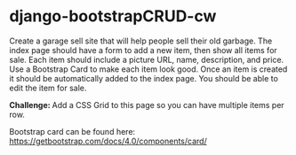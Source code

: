 # django-bootstrapCRUD-cw

Create a garage sell site that will help people sell their old garbage. The index page should have a form to add a new item, then show all items for sale. Each item should include a picture URL, name, description, and price. Use a Bootstrap Card to make each item look good. Once an item is created it should be automatically added to the index page. You should be able to edit the item for sale.

<strong>Challenge: </strong>
Add a CSS Grid to this page so you can have multiple items per row.

Bootstrap card can be found here: https://getbootstrap.com/docs/4.0/components/card/
